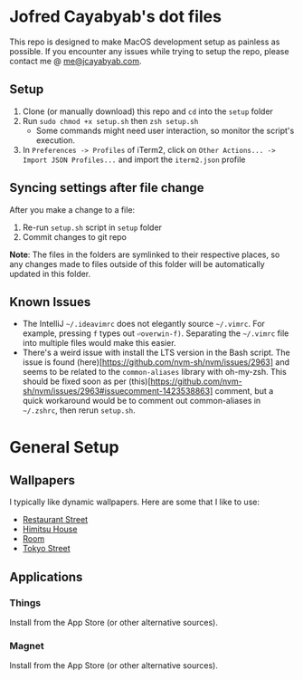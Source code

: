# Jofred Cayabyab's dot files

This repo is designed to make MacOS development setup as painless as possible. If you encounter any issues while trying to setup the repo, please contact me @ [me@jcayabyab.com](mailto:me@jcayabyab.com).

## Setup

1. Clone (or manually download) this repo and `cd` into the `setup` folder
2. Run `sudo chmod +x setup.sh` then `zsh setup.sh`
   - Some commands might need user interaction, so monitor the script's execution.
3. In `Preferences -> Profiles` of iTerm2, click on `Other Actions... -> Import JSON Profiles...` and import the `iterm2.json` profile

## Syncing settings after file change

After you make a change to a file:

1. Re-run `setup.sh` script in `setup` folder
2. Commit changes to git repo

**Note**: The files in the folders are symlinked to their respective places, so any changes made to files outside of this folder will be automatically updated in this folder.

## Known Issues

- The IntelliJ `~/.ideavimrc` does not elegantly source `~/.vimrc`. For example, pressing `f` types out `⏎overwin-f)`. Separating the `~/.vimrc` file into multiple files would make this easier.
- There's a weird issue with install the LTS version in the Bash script. The issue is found (here)[https://github.com/nvm-sh/nvm/issues/2963] and seems to be related to the `common-aliases` library with oh-my-zsh. This should be fixed soon as per (this)[https://github.com/nvm-sh/nvm/issues/2963#issuecomment-1423538863] comment, but a quick workaround would be to comment out common-aliases in `~/.zshrc`, then rerun `setup.sh`.

# General Setup

## Wallpapers
I typically like dynamic wallpapers. Here are some that I like to use:
- [Restaurant Street](https://dynamicwallpaper.club/wallpaper/0noc4ol6rzbd)
- [Himitsu House](https://dynamicwallpaper.club/wallpaper/hpe7uzrc1lh)
- [Room](https://dynamicwallpaper.club/wallpaper/ljiirej5pwc)
- [Tokyo Street](https://dynamicwallpaper.club/wallpaper/qsw4jd50k9e)

## Applications

### Things
Install from the App Store (or other alternative sources).

### Magnet
Install from the App Store (or other alternative sources).
